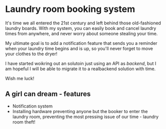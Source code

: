 # Laundry room booking system

It's time we all entered the 21st century and left behind those old-fashioned laundry boards. With my system, you can easily book and cancel laundry times from anywhere, and never worry about someone stealing your time.

My ultimate goal is to add a notification feature that sends you a reminder when your laundry time begins and is up, so you'll never forget to move your clothes to the dryer! 

I have started woikring out an solutoin just using an API as *backend*, but I am hopeful I will be able to migrate it to a realbackend solution with time.

Wish me luck!

## A girl can dream - features
* Notification system
* Installing hardware preventing anyone but the booker to enter the laundry room, preventing the most pressing issue of our time - laundry room theft!
